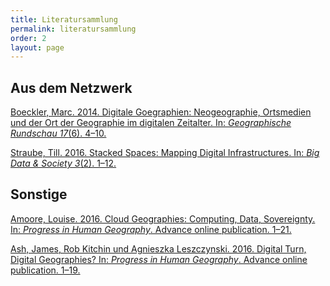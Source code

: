 ```yaml
---
title: Literatursammlung
permalink: literatursammlung
order: 2
layout: page
---
```


## Aus dem Netzwerk

[Boeckler, Marc. 2014. Digitale Goegraphien: Neogeographie, Ortsmedien und der Ort der Geographie im digitalen Zeitalter. In: *Geographische Rundschau 17*(6). 4–10.](http://www.geographischerundschau.de/heft/51140600/Ausgabe-Juni-Heft-6-2014-Digitale-Geographie)

[Straube, Till. 2016. Stacked Spaces: Mapping Digital Infrastructures. In: *Big Data & Society 3*(2). 1–12.](http://bds.sagepub.com/content/3/2/2053951716642456)

## Sonstige

[Amoore, Louise. 2016. Cloud Geographies: Computing, Data, Sovereignty. In: *Progress in Human Geography*. Advance online publication. 1–21.](http://phg.sagepub.com/content/early/2016/08/10/0309132516662147.abstract)

[Ash, James, Rob Kitchin und Agnieszka Leszczynski. 2016. Digital Turn, Digital Geographies? In: *Progress in Human Geography*. Advance online publication. 1–19.](http://phg.sagepub.com/content/early/2016/08/23/0309132516664800.abstract)
